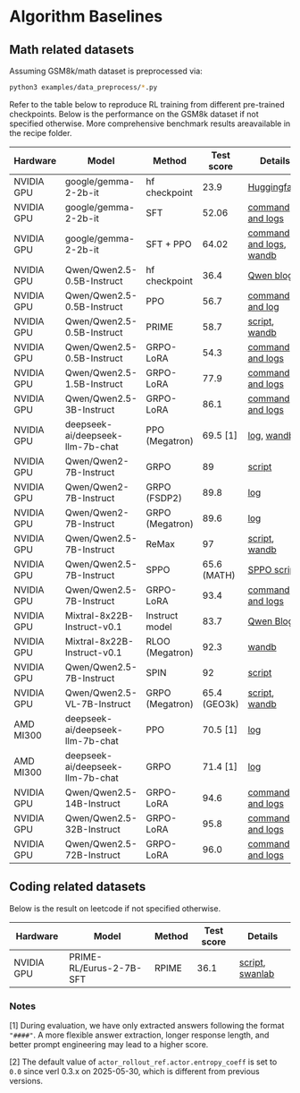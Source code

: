 # Algorithm Baselines

## Math related datasets

Assuming GSM8k/math dataset is preprocessed via:

```bash
python3 examples/data_preprocess/*.py
```

Refer to the table below to reproduce RL training from different pre-trained checkpoints. Below is the performance on the GSM8k dataset if not specified otherwise. More comprehensive benchmark results areavailable in the recipe folder.


| Hardware    | Model                            | Method            | Test score   | Details |
|-------------|----------------------------------|-------------------|--------------|---------|
| NVIDIA GPU  | google/gemma-2-2b-it             | hf checkpoint     | 23.9         | [Huggingface](https://huggingface.co/google/gemma-2-2b-it#benchmark-results) |
| NVIDIA GPU  | google/gemma-2-2b-it             | SFT               | 52.06        | [command and logs](https://github.com/eric-haibin-lin/verl-data/blob/experiments/gsm8k/gemma-2-2b-it-sft-0.411.log) |
| NVIDIA GPU  | google/gemma-2-2b-it             | SFT + PPO         | 64.02        | [command and logs](https://github.com/eric-haibin-lin/verl-data/blob/experiments/gsm8k/gemma-2-2b-it-ppo-bsz512_4-prompt1024-resp-512-0.640.log), [wandb](https://api.wandb.ai/links/verl-team/h7ux8602) |
| NVIDIA GPU  | Qwen/Qwen2.5-0.5B-Instruct       | hf checkpoint     | 36.4         | [Qwen blog](https://qwenlm.github.io/blog/qwen2.5-llm/) |
| NVIDIA GPU  | Qwen/Qwen2.5-0.5B-Instruct       | PPO               | 56.7         | [command and log](https://github.com/eric-haibin-lin/verl-data/blob/experiments/gsm8k/Qwen2.5-0.5B-bsz256_2-prompt1024-resp512-0.567.log) |
| NVIDIA GPU  | Qwen/Qwen2.5-0.5B-Instruct       | PRIME             | 58.7         | [script](https://github.com/volcengine/verl/blob/main/recipe/prime/run_prime_qwen.sh), [wandb](https://api.wandb.ai/links/zefan-wang-thu-tsinghua-university/rxd1btvb) |
| NVIDIA GPU  | Qwen/Qwen2.5-0.5B-Instruct       | GRPO-LoRA         | 54.3         | [command and logs](https://github.com/eric-haibin-lin/verl-data/blob/experiments/gsm8k/Qwen2.5-0.5B-bsz64_2-prompt512-resp1024-lorarank32-score0.543.log)|
| NVIDIA GPU  | Qwen/Qwen2.5-1.5B-Instruct       | GRPO-LoRA         | 77.9         | [command and logs](https://github.com/eric-haibin-lin/verl-data/blob/experiments/gsm8k/Qwen2.5-1.5B-bsz64_2-prompt512-resp1024-lorarank32-score0.779.log)|
| NVIDIA GPU  | Qwen/Qwen2.5-3B-Instruct         | GRPO-LoRA         | 86.1         | [command and logs](https://github.com/eric-haibin-lin/verl-data/blob/experiments/gsm8k/Qwen2.5-3B-bsz64_2-prompt512-resp1024-lorarank32-score0.861.log)|
| NVIDIA GPU  | deepseek-ai/deepseek-llm-7b-chat | PPO (Megatron)    | 69.5 [1]     | [log](https://github.com/eric-haibin-lin/verl-data/blob/experiments/gsm8k/deepseek-llm-7b-chat-megatron-bsz256_4-prompt512-resp512-0.695.log), [wandb](https://wandb.ai/verl-team/verl_megatron_gsm8k_examples/runs/10fetyr3) |
| NVIDIA GPU  | Qwen/Qwen2-7B-Instruct           | GRPO              | 89           | [script](https://github.com/volcengine/verl/blob/a65c9157bc0b85b64cd753de19f94e80a11bd871/examples/grpo_trainer/run_qwen2-7b_seq_balance.sh) |
| NVIDIA GPU  | Qwen/Qwen2-7B-Instruct           | GRPO (FSDP2)      | 89.8         | [log](https://github.com/eric-haibin-lin/verl-data/blob/experiments/gsm8k/qwen2-7b-fsdp2.log) |
| NVIDIA GPU  | Qwen/Qwen2-7B-Instruct           | GRPO (Megatron)   | 89.6         | [log](https://github.com/eric-haibin-lin/verl-data/blob/experiments/gsm8k/qwen2-7b_math_megatron.log) |
| NVIDIA GPU  | Qwen/Qwen2.5-7B-Instruct         | ReMax             | 97           | [script](https://github.com/eric-haibin-lin/verl/blob/main/examples/remax_trainer/run_qwen2.5-3b_seq_balance.sh), [wandb](https://wandb.ai/liziniu1997/verl_remax_example_gsm8k/runs/vxl10pln) |
| NVIDIA GPU  | Qwen/Qwen2.5-7B-Instruct         | SPPO              | 65.6 (MATH)  | [SPPO script](https://github.com/volcengine/verl/tree/main/recipe/sppo/README.md) |
| NVIDIA GPU  | Qwen/Qwen2.5-7B-Instruct         | GRPO-LoRA         | 93.4         | [command and logs](https://github.com/eric-haibin-lin/verl-data/blob/experiments/gsm8k/Qwen2.5-7B-bsz64_8-prompt512-resp1024-lorarank32-score0.934.log)|
| NVIDIA GPU  | Mixtral-8x22B-Instruct-v0.1      | Instruct model    | 83.7         | [Qwen Blog](https://qwenlm.github.io/blog/qwen2.5-llm/) |
| NVIDIA GPU  | Mixtral-8x22B-Instruct-v0.1      | RLOO (Megatron)   | 92.3         | [wandb](https://api.wandb.ai/links/ppo_dev/sbuiuf2d) |
| NVIDIA GPU  | Qwen/Qwen2.5-7B-Instruct         | SPIN              | 92           | [script](https://github.com/volcengine/verl/tree/main/recipe/spin/README.md) |
| NVIDIA GPU  | Qwen/Qwen2.5-VL-7B-Instruct      | GRPO (Megatron)   | 65.4 (GEO3k) | [script](https://github.com/volcengine/verl/blob/main/examples/grpo_trainer/run_qwen2_5_vl-7b-megatron.sh), [wandb](https://api.wandb.ai/links/megatron-core-moe-dev/1yngvkek) |
| AMD MI300   | deepseek-ai/deepseek-llm-7b-chat | PPO               | 70.5 [1]     | [log](https://github.com/yushengsu-thu/verl_training_log/blob/main/gsm8k/ppo_run_deepseek7b_llm.log) |
| AMD MI300   | deepseek-ai/deepseek-llm-7b-chat | GRPO              | 71.4 [1]     | [log](https://github.com/yushengsu-thu/verl_training_log/blob/main/gsm8k/grpo_run_deepseek7b_llm.log) |
| NVIDIA GPU  | Qwen/Qwen2.5-14B-Instruct         | GRPO-LoRA         | 94.6         | [command and logs](https://github.com/eric-haibin-lin/verl-data/blob/experiments/gsm8k/Qwen2.5-14B-bsz64_8-prompt512-resp1024-lorarank32-score0.946.log)|
| NVIDIA GPU  | Qwen/Qwen2.5-32B-Instruct         | GRPO-LoRA         | 95.8         | [command and logs](https://github.com/eric-haibin-lin/verl-data/blob/experiments/gsm8k/Qwen2.5-32B-bsz64_8-prompt512-resp1024-lorarank32-score0.958.log)|
| NVIDIA GPU  | Qwen/Qwen2.5-72B-Instruct         | GRPO-LoRA         | 96.0         | [command and logs](https://github.com/eric-haibin-lin/verl-data/blob/experiments/gsm8k/Qwen2.5-72B-bs64_8-prompt512-resp1024-lorarank32-score0.960.log)|

## Coding related datasets

Below is the result on leetcode if not specified otherwise.

| Hardware    | Model                            | Method            | Test score   | Details |
|-------------|----------------------------------|-------------------|--------------|---------|
| NVIDIA GPU  | PRIME-RL/Eurus-2-7B-SFT          | RPIME             | 36.1         | [script](https://github.com/volcengine/verl/blob/main/recipe/prime/run_prime_qwen_code.sh), [swanlab](https://swanlab.cn/@wangzefan/prime_example/runs/7f541qhspgmy8nmhdlx35/chart) |


### Notes

[1] During evaluation, we have only extracted answers following the format `"####"`. A more flexible answer extraction, longer response length, and better prompt engineering may lead to a higher score.

[2] The default value of `actor_rollout_ref.actor.entropy_coeff` is set to `0.0` since verl 0.3.x on 2025-05-30, which is different from previous versions.